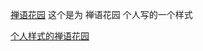 
[禅语花园](http://csszengarden.com/)
这个是为 禅语花园 个人写的一个样式

[个人样式的禅语花园](https://tanyinqing.github.io/css-zen-garden/)


